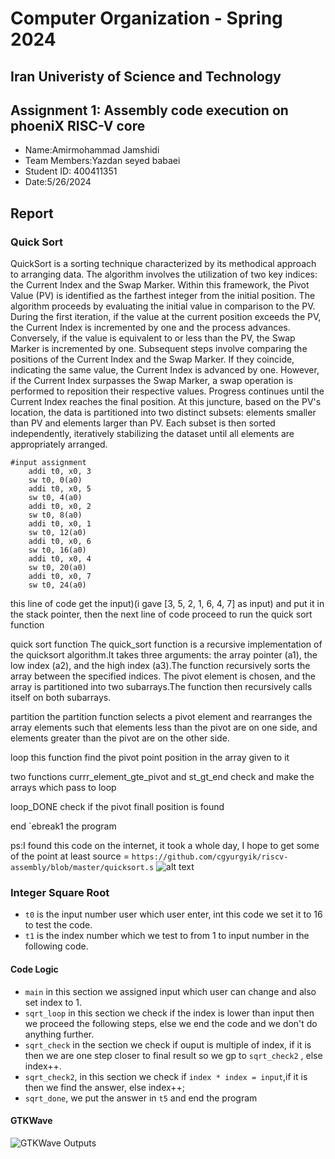 Computer Organization - Spring 2024
==============================================================
## Iran Univeristy of Science and Technology
## Assignment 1: Assembly code execution on phoeniX RISC-V core
- Name:Amirmohammad Jamshidi
- Team Members:Yazdan seyed babaei
- Student ID: 400411351
- Date:5/26/2024
## Report

### Quick Sort
QuickSort is a sorting technique characterized by its methodical approach to arranging data. The algorithm involves the utilization of two key indices: the Current Index and the Swap Marker. Within this framework, the Pivot Value (PV) is identified as the farthest integer from the initial position. The algorithm proceeds by evaluating the initial value in comparison to the PV. During the first iteration, if the value at the current position exceeds the PV, the Current Index is incremented by one and the process advances. Conversely, if the value is equivalent to or less than the PV, the Swap Marker is incremented by one. Subsequent steps involve comparing the positions of the Current Index and the Swap Marker. If they coincide, indicating the same value, the Current Index is advanced by one. However, if the Current Index surpasses the Swap Marker, a swap operation is performed to reposition their respective values. Progress continues until the Current Index reaches the final position. At this juncture, based on the PV's location, the data is partitioned into two distinct subsets: elements smaller than PV and elements larger than PV. Each subset is then sorted independently, iteratively stabilizing the dataset until all elements are appropriately arranged.

```
#input assignment
    addi t0, x0, 3
    sw t0, 0(a0) 
    addi t0, x0, 5
    sw t0, 4(a0)
    addi t0, x0, 2
    sw t0, 8(a0)
    addi t0, x0, 1
    sw t0, 12(a0)
    addi t0, x0, 6
    sw t0, 16(a0)
    addi t0, x0, 4
    sw t0, 20(a0)
    addi t0, x0, 7
    sw t0, 24(a0)
```
this line of code get the input)(i gave [3, 5, 2, 1, 6, 4, 7] as input) and put it in the stack pointer, then the next line of code proceed to run the quick sort function

quick sort function
The quick_sort function is a recursive implementation of the quicksort algorithm.It takes three arguments: the array pointer (a1), the low index (a2), and the high index (a3).The function recursively sorts the array between the specified indices.
The pivot element is chosen, and the array is partitioned into two subarrays.The function then recursively calls itself on both subarrays.

partition
the partition function selects a pivot element and rearranges the array elements such that elements less than the pivot are on one side, and elements greater than the pivot are on the other side.

loop
this function find the pivot point position in the array given to it

two functions currr_element_gte_pivot and st_gt_end check and make the arrays which pass to loop

loop_DONE
check if the pivot finall position is found

end 
`ebreak1 the program


ps:I found this code on the internet, it took a whole day, I hope to get some of the point at least
source = `https://github.com/cgyurgyik/riscv-assembly/blob/master/quicksort.s`
![alt text](image-1.png)
### Integer Square Root
- `t0` is the input number user which user enter, int this code we set it to 16 to test the code.
- `t1` is the index number which we test to from 1 to input number in the following code.
#### Code Logic
- `main` in this section we assigned input which user can change and also set index to 1.
- `sqrt_loop` in this section we check if the index is lower than input then we proceed the following steps, else we end the code and we don't do anything further.
- `sqrt_check` in the section we check if ouput is multiple of index, if it is then we are one step closer to final result so we gp to `sqrt_check2` , else  index++.
- `sqrt_check2`, in this section we check if `index * index = input`,if it is then we find the answer, else index++;
- `sqrt_done`, we put the answer in `t5` and end the program
#### GTKWave
![GTKWave Outputs](image.png)